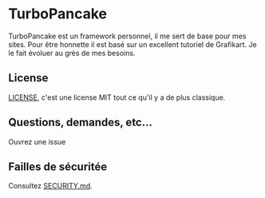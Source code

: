 # TurboPancake

TurboPancake est un framework personnel, il me sert de base pour mes sites. Pour être honnette il est basé sur un
excellent tutoriel de Grafikart. Je le fait évoluer au grès de mes besoins.

## License
[LICENSE](LICENSE), c'est une license MIT tout ce qu'il y a de plus classique.

## Questions, demandes, etc...
Ouvrez une issue

## Failles de sécuritée
Consultez [SECURITY.md](SECURITY.md).